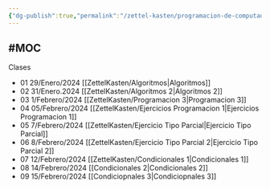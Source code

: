 ```yaml
---
{"dg-publish":true,"permalink":"/zettel-kasten/programacion-de-computadores/"}
---
```


#MOC 
---

Clases
- 01 29/Enero/2024 [[ZettelKasten/Algoritmos\|Algoritmos]]
- 02 31/Enero.2024 [[ZettelKasten/Algoritmos 2\|Algoritmos 2]]
- 03 1/Febrero/2024 [[ZettelKasten/Programacion 3\|Programacion 3]]
- 04 05/Febrero/2024 [[ZettelKasten/Ejercicios Programacion 1\|Ejercicios Programacion 1]]
- 05 7/Febrero/2024 [[ZettelKasten/Ejercicio Tipo Parcial\|Ejercicio Tipo Parcial]]
- 06 8/Febrero/2024 [[ZettelKasten/Ejercicio Tipo Parcial 2\|Ejercicio Tipo Parcial 2]]
- 07 12/Febrero/2024 [[ZettelKasten/Condicionales 1\|Condicionales 1]]
- 08 14/Febrero/2024 [[Condicionales 2\|Condicionales 2]]
- 09 15/Febrero/2024 [[Condiciopnales 3\|Condiciopnales 3]]